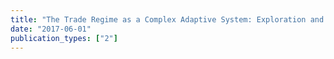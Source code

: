 ```yaml
---
title: "The Trade Regime as a Complex Adaptive System: Exploration and Exploitation of Environmental Norms in Trade Agreements"
date: "2017-06-01"
publication_types: ["2"]
---
```

